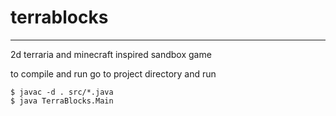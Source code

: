 # terrablocks
---
2d terraria and minecraft inspired sandbox game


to compile and run go to project directory and run
```shell
$ javac -d . src/*.java
$ java TerraBlocks.Main
```
